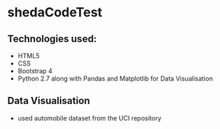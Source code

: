 # shedaCodeTest

## Technologies used:
- HTML5
- CSS
- Bootstrap 4
- Python 2.7 along with Pandas and Matplotlib for Data Visualisation 

## Data Visualisation
- used automobile dataset from the UCI repository
